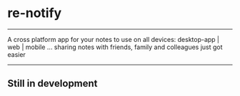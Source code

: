 # re-notify

------------------------------------------------------------------

A cross platform app for your notes to use on all devices: desktop-app | web | mobile ... sharing notes with friends, family and colleagues just got easier

-------------------------------------------------------------------

## Still in development
